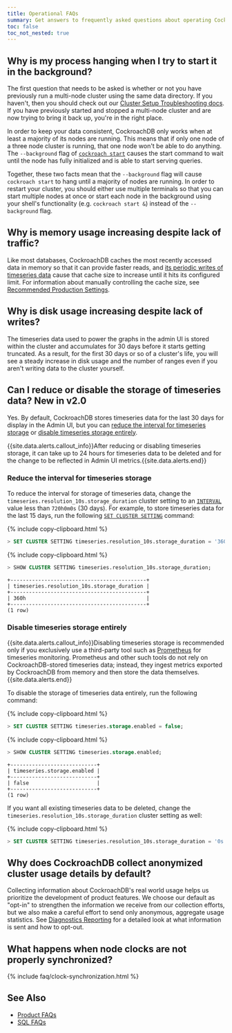 ```yaml
---
title: Operational FAQs
summary: Get answers to frequently asked questions about operating CockroachDB.
toc: false
toc_not_nested: true
---
```


<div id="toc"></div>

## Why is my process hanging when I try to start it in the background?

The first question that needs to be asked is whether or not you have previously
run a multi-node cluster using the same data directory. If you haven't, then you
should check out our [Cluster Setup Troubleshooting
docs](cluster-setup-troubleshooting.html). If you have previously started and
stopped a multi-node cluster and are now trying to bring it back up, you're in
the right place.

In order to keep your data consistent, CockroachDB only works when at least a
majority of its nodes are running. This means that if only one node of a three
node cluster is running, that one node won't be able to do anything. The
`--background` flag of [`cockroach start`](start-a-node.html) causes the start
command to wait until the node has fully initialized and is able to start
serving queries.

Together, these two facts mean that the `--background` flag will cause
`cockroach start` to hang until a majority of nodes are running. In order to
restart your cluster, you should either use multiple terminals so that you can
start multiple nodes at once or start each node in the background using your
shell's functionality (e.g. `cockroach start &`) instead of the `--background`
flag.

## Why is memory usage increasing despite lack of traffic?

Like most databases, CockroachDB caches the most recently accessed data in memory so that it can provide faster reads, and [its periodic writes of timeseries data](#why-is-disk-usage-increasing-despite-lack-of-writes) cause that cache size to increase until it hits its configured limit. For information about manually controlling the cache size, see [Recommended Production Settings](recommended-production-settings.html#cache-and-sql-memory-size-changed-in-v1-1).

## Why is disk usage increasing despite lack of writes?

The timeseries data used to power the graphs in the admin UI is stored within the cluster and accumulates for 30 days before it starts getting truncated. As a result, for the first 30 days or so of a cluster's life, you will see a steady increase in disk usage and the number of ranges even if you aren't writing data to the cluster yourself.

## Can I reduce or disable the storage of timeseries data? <span class="version-tag">New in v2.0</span>

Yes. By default, CockroachDB stores timeseries data for the last 30 days for display in the Admin UI, but you can [reduce the interval for timeseries storage](#reduce-the-interval-for-timeseries-storage) or [disable timeseries storage entirely](#disable-timeseries-storage-entirely).

{{site.data.alerts.callout_info}}After reducing or disabling timeseries storage, it can take up to 24 hours for timeseries data to be deleted and for the change to be reflected in Admin UI metrics.{{site.data.alerts.end}}

### Reduce the interval for timeseries storage

To reduce the interval for storage of timeseries data, change the `timeseries.resolution_10s.storage_duration` cluster setting to an [`INTERVAL`](interval.html) value less than `720h0m0s` (30 days). For example, to store timeseries data for the last 15 days, run the following [`SET CLUSTER SETTING`](set-cluster-setting.html) command:

{% include copy-clipboard.html %}
~~~ sql
> SET CLUSTER SETTING timeseries.resolution_10s.storage_duration = '360h0m0s';
~~~

{% include copy-clipboard.html %}
~~~ sql
> SHOW CLUSTER SETTING timeseries.resolution_10s.storage_duration;
~~~

~~~
+--------------------------------------------+
| timeseries.resolution_10s.storage_duration |
+--------------------------------------------+
| 360h                                       |
+--------------------------------------------+
(1 row)
~~~

### Disable timeseries storage entirely

{{site.data.alerts.callout_info}}Disabling timeseries storage is recommended only if you exclusively use a third-party tool such as <a href="monitor-cockroachdb-with-prometheus.html">Prometheus</a> for timeseries monitoring. Prometheus and other such tools do not rely on CockroachDB-stored timeseries data; instead, they ingest metrics exported by CockroachDB from memory and then store the data themselves.{{site.data.alerts.end}}

To disable the storage of timeseries data entirely, run the following command:

{% include copy-clipboard.html %}
~~~ sql
> SET CLUSTER SETTING timeseries.storage.enabled = false;
~~~

{% include copy-clipboard.html %}
~~~ sql
> SHOW CLUSTER SETTING timeseries.storage.enabled;
~~~

~~~
+----------------------------+
| timeseries.storage.enabled |
+----------------------------+
| false                      |
+----------------------------+
(1 row)
~~~

If you want all existing timeseries data to be deleted, change the `timeseries.resolution_10s.storage_duration` cluster setting as well:     

{% include copy-clipboard.html %}
~~~ sql
> SET CLUSTER SETTING timeseries.resolution_10s.storage_duration = '0s';
~~~

## Why does CockroachDB collect anonymized cluster usage details by default?

Collecting information about CockroachDB's real world usage helps us prioritize the development of product features. We choose our default as "opt-in" to strengthen the information we receive from our collection efforts, but we also make a careful effort to send only anonymous, aggregate usage statistics. See [Diagnostics Reporting](diagnostics-reporting.html) for a detailed look at what information is sent and how to opt-out.

## What happens when node clocks are not properly synchronized?

{% include faq/clock-synchronization.html %}

## See Also

- [Product FAQs](frequently-asked-questions.html)
- [SQL FAQs](sql-faqs.html)
